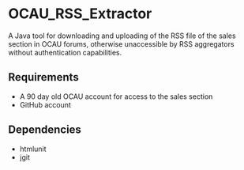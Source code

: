# OCAU_RSS_Extractor
A Java tool for downloading and uploading of the RSS file of the sales section in OCAU forums, otherwise unaccessible by RSS aggregators without authentication capabilities.

## Requirements
* A 90 day old OCAU account for access to the sales section
* GitHub account

## Dependencies
* htmlunit
* jgit
